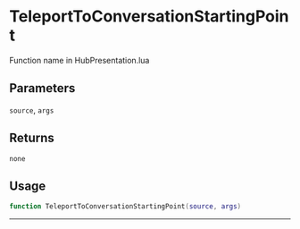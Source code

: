 # TeleportToConversationStartingPoint
Function name in HubPresentation.lua
## Parameters
`source`, `args`
## Returns
`none`
## Usage
```lua
function TeleportToConversationStartingPoint(source, args)
```
---
